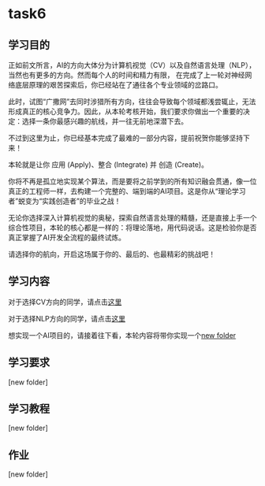 # task6

## 学习目的

正如前文所言，AI的方向大体分为计算机视觉（CV）以及自然语言处理（NLP），当然也有更多的方向。然而每个人的时间和精力有限， 在完成了上一轮对神经网络底层原理的艰苦探索后，你已经站在了通往各个专业领域的岔路口。

此时，试图“广撒网”去同时涉猎所有方向，往往会导致每个领域都浅尝辄止，无法形成真正的核心竞争力。因此，从本轮考核开始，我们要求你做出一个重要的决定：选择一条你最感兴趣的航线，并一往无前地深潜下去。

不过到这里为止，你已经基本完成了最难的一部分内容，提前祝贺你能够坚持下来！

本轮就是让你 应用 (Apply)、整合 (Integrate) 并 创造 (Create)。

你将不再是孤立地实现某个算法，而是要将之前学到的所有知识融会贯通，像一位真正的工程师一样，去构建一个完整的、端到端的AI项目。这是你从“理论学习者”蜕变为“实践创造者”的毕业之战！

无论你选择深入计算机视觉的奥秘，探索自然语言处理的精髓，还是直接上手一个综合性项目，本轮的核心都是一样的：将理论落地，用代码说话。这是检验你是否真正掌握了AI开发全流程的最终试炼。

请选择你的航向，开启这场属于你的、最后的、也最精彩的挑战吧！

## 学习内容

对于选择CV方向的同学，请点击[这里](/tasks/task6/task6_cs231n.md)

对于选择NLP方向的同学，请点击[这里](/tasks/task6/task6_cs224n.md)

想实现一个AI项目的，请接着往下看，本轮内容将带你实现一个[new folder](/tasks/task6/task6_new_folder.md)

## 学习要求

[new folder]

## 学习教程

[new folder]

## 作业

[new folder]